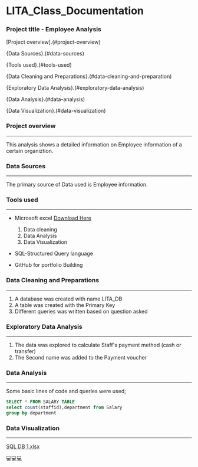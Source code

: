 # LITA_Class_Documentation

### Project title - Employee Analysis
 [Project overview].(#project-overview)
 
 {Data Sources}.(#data-sources)
 
 {Tools used}.(#tools-used)
 
 {Data Cleaning and Preparations}.(#data-cleaning-and-preparation)
 
 {Exploratory Data Analysis}.(#exploratory-data-analysis)
 
 {Data Analysis}.(#data-analysis)
 
 {Data Visualization}.(#data-visualization)

### Project overview 
---
This analysis shows a detailed information on Employee information of a certain organiztion. 

### Data Sources
---
The primary source of Data used is Employee information. 
 ### Tools used
 ---
- Microsoft excel [Download Here](https://www.microsoft.com)
  1. Data cleaning
  2. Data Analysis
  3. Data Visualization
     
- SQL-Structured Query language
- GitHub for portfolio Building
### Data Cleaning and Preparations
---
1. A database was created with name LITA_DB
2. A table was created with the Primary Key
3. Different queries was written based on question asked

### Exploratory Data Analysis
---
 1. The data was explored to calculate Staff's payment method (cash or transfer)
 2. The Second name was added to the Payment voucher
    
### Data Analysis
---
Some basic lines of code and queries were used;

```SQL
SELECT * FROM SALARY TABLE
select count(staffid),department from Salary
group by department
```

### Data Visualization
---
[SQL DB 1.xlsx](https://github.com/user-attachments/files/17581189/SQL.DB.1.xlsx)

💻💻💻
